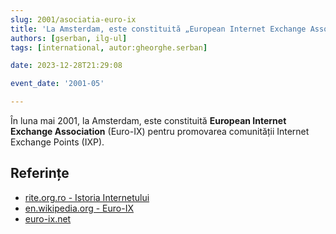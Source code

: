 ```yaml
---
slug: 2001/asociatia-euro-ix
title: 'La Amsterdam, este constituită „European Internet Exchange Association” (Euro-IX)'
authors: [gserban, ilg-ul]
tags: [international, autor:gheorghe.serban]

date: 2023-12-28T21:29:08

event_date: '2001-05'

---
```


În luna mai 2001, la Amsterdam, este constituită **European Internet
Exchange Association** (Euro-IX) pentru promovarea comunității Internet
Exchange Points (IXP).

<!-- truncate -->

## Referințe

- [rite.org.ro - Istoria Internetului](https://rite.org.ro/istoria-internetului/)
- [en.wikipedia.org - Euro-IX](https://en.wikipedia.org/wiki/European_Internet_Exchange_Association)
- [euro-ix.net](https://www.euro-ix.net/)

